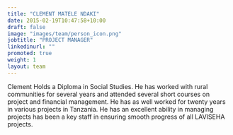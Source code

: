 ```yaml
---
title: "CLEMENT MATELE NDAKI"
date: 2015-02-19T10:47:58+10:00
draft: false
image: "images/team/person_icon.png"
jobtitle: "PROJECT MANAGER"
linkedinurl: ""
promoted: true
weight: 1
layout: team
---
```


Clement Holds a Diploma in Social Studies. He has worked with rural communities for several years and attended several short courses on project and financial management. He has as well worked for twenty years in various projects in Tanzania. He has an excellent ability in managing projects has been a key staff in ensuring smooth progress of all LAVISEHA projects. 
